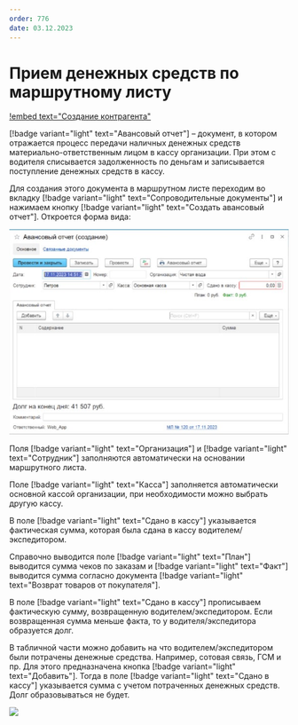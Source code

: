 ```yaml
---
order: 776
date: 03.12.2023
---
```

# Прием денежных средств по маршрутному листу

[!embed text="Создание контрагента"](https://youtu.be/791yCeeSSI0)

[!badge variant="light" text="Авансовый отчет"] – документ, в котором отражается процесс передачи наличных денежных средств
материально-ответственным лицом в кассу организации. При этом с водителя списывается задолженность по деньгам и записывается поступление денежных средств в кассу.

Для создания этого документа в маршрутном листе переходим во вкладку [!badge variant="light" text="Сопроводительные документы"] и нажимаем кнопку [!badge variant="light" text="Создать авансовый отчет"]. Откроется форма вида:

![](\images\диспетчер\авансовый.jpg)


Поля [!badge variant="light" text="Организация"] и [!badge variant="light" text="Сотрудник"] заполняются автоматически на основании маршрутного листа.

Поле [!badge variant="light" text="Касса"] заполняется автоматически основной кассой организации, при необходимости можно
выбрать другую кассу.

В поле [!badge variant="light" text="Сдано в кассу"] указывается фактическая сумма, которая была сдана в кассу водителем/экспедитором.

Справочно выводится поле [!badge variant="light" text="План"] выводится сумма чеков по заказам и [!badge variant="light" text="Факт"] выводится сумма согласно документа [!badge variant="light" text="Возврат товаров от покупателя"]. 

В поле [!badge variant="light" text="Сдано в кассу"] прописываем фактическую сумму, возвращенную водителем/экспедитором. Если возвращенная сумма меньше факта, то у водителя/экспедитора образуется долг.

В табличной части можно добавить на что водителем/экспедитором были потрачены денежные средства. Например, сотовая связь, ГСМ и пр. Для этого предназначена кнопка [!badge variant="light" text="Добавить"]. Тогда в поле [!badge variant="light" text="Сдано в кассу"] указывается сумма с учетом потраченных денежных средств. Долг образовываться не будет. 

![](\images\диспетчер\аванс1.gif)


